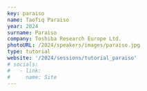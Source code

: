 ```yaml
---
key: paraiso
name: Taofiq Paraiso
year: 2024
surname: Paraiso
company: Toshiba Research Europe Ltd.
photoURL: /2024/speakers/images/paraiso.jpg
type: tutorial
website: '/2024/sessions/tutorial_paraiso'
# socials:
#   - link: 
#     name: Site
---
```


